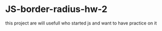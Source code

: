 # JS-border-radius-hw-2
this project are will usefull who started js and want to have practice on it 
